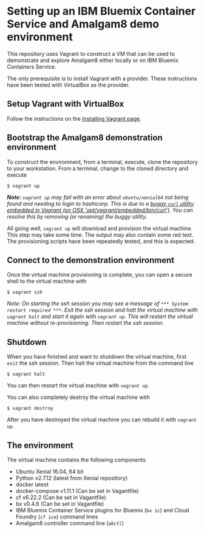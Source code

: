 # Setting up an IBM Bluemix Container Service and Amalgam8 demo environment
This repository uses Vagrant to construct a VM that can be used to demonstrate and explore Amalgam8 either locally or on IBM Bluemix Containers Service.

The only prerequisite is to install Vagrant with a provider. These instructions have been tested with VirtualBox as the provider.

## Setup Vagrant with VirtualBox
Follow the instructions on the [Installing Vagrant page](https://www.vagrantup.com/docs/installation/).

## Bootstrap the Amalgam8 demonstration environment
To construct the environment, from a terminal, execute, clone the repository to your workstation. From a terminal, change to the cloned directory and execute
```
$ vagrant up
```

_**Note:** `vagrant up` may fail with an error about `ubuntu/xenial64` not being found and needing to login to hashicorp. This is due to a [buggy `curl` utility embedded in Vagrant (on OSX 'opt/vagrant/embedded/bin/curl')](http://superuser.com/questions/1088198/cant-vagrant-up-atlassian-box). You can resolve this by removing (or renaming) the buggy utility._

All going well, `vagrant up` will download and provision the virtual machine. This step may take some time. The output may also contain some red text. The provisioning scripts have been repeatedly tested, and this is expected.

## Connect to the demonstration environment
Once the virtual machine provisioning is complete, you can open a secure shell to the virtual machine with
```
$ vagrant ssh
```

_*Note:* On starting the ssh session you may see a message of `*** System restart required ***`. Exit the ssh session and halt the virtual machine with `vagrant halt` and start it again with `vagrant up`. This will restart the virtual machine without re-provisioning. Then restart the ssh session._

## Shutdown
When you have finished and want to shutdown the virtual machine, first `exit` the ssh session. Then halt the virtual machine from the command line
```
$ vagrant halt
```

You can then restart the virtual machine with `vagrant up`.

You can also completely destroy the virtual machine with
```
$ vagrant destroy
```

After you have destroyed the virtual machine you can rebuild it with `vagrant up`.

## The environment
The virtual machine contains the following components
 * Ubuntu Xenial 16.04, 64 bit
 * Python v2.7.12 (latest from Xenial repository)
 * docker latest
 * docker-compose v1.11.1 (Can be set in Vagantfile)
 * cf v6.22.2 (Can be set in Vagantfile)
 * bx v0.4.6 (Can be set in Vagantfile)
 * IBM Bluemix Container Service plugins for Bluemix (`bx ic`) and Cloud Foundry (`cf ice`) command lines
 * Amalgam8 controller command line (`a8ctl`)
